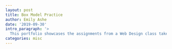 ```yaml
---
layout: post
title: Box Model Practice
author: Emily Ashe
date: '2019-09-30'
intro_paragraph: '>
  This portfolio showcases the assignments from a Web Design class taken at Wilfrid Laurier University. We used [Jekyll Netlify Boilerplate](UX220Assignment2.pdf)'
categories: misc
---
```

